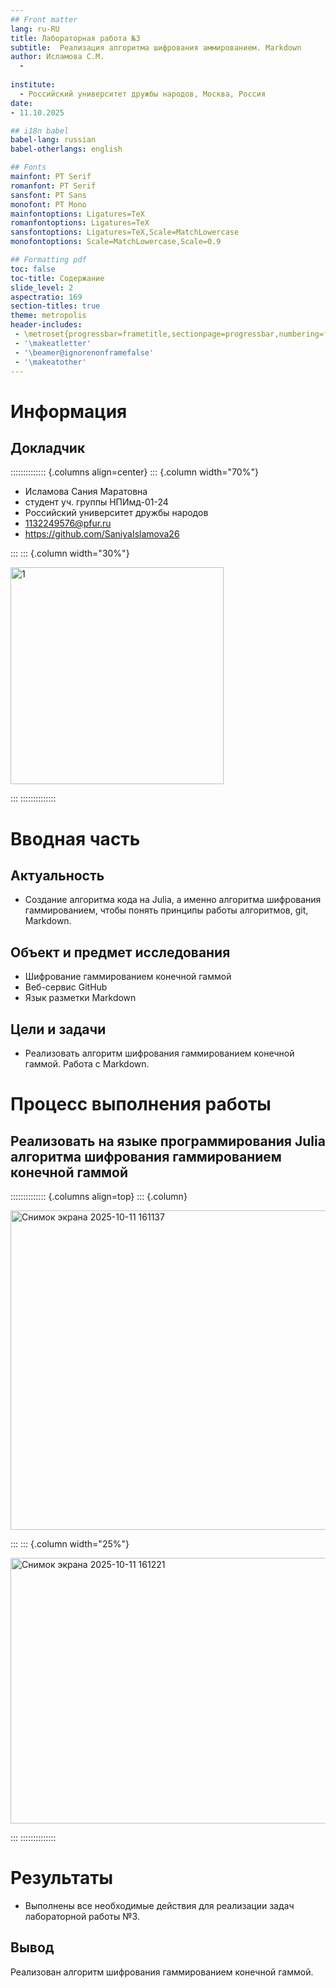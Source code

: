 ```yaml
---
## Front matter
lang: ru-RU
title: Лабораторная работа №3
subtitle:  Реализация алгоритма шифрования аммированием. Markdown
author: Исламова С.М.
  - 
  
institute:
  - Российский университет дружбы народов, Москва, Россия
date:
- 11.10.2025

## i18n babel
babel-lang: russian
babel-otherlangs: english

## Fonts
mainfont: PT Serif
romanfont: PT Serif
sansfont: PT Sans
monofont: PT Mono
mainfontoptions: Ligatures=TeX
romanfontoptions: Ligatures=TeX
sansfontoptions: Ligatures=TeX,Scale=MatchLowercase
monofontoptions: Scale=MatchLowercase,Scale=0.9

## Formatting pdf
toc: false
toc-title: Содержание
slide_level: 2
aspectratio: 169
section-titles: true
theme: metropolis
header-includes:
 - \metroset{progressbar=frametitle,sectionpage=progressbar,numbering=fraction}
 - '\makeatletter'
 - '\beamer@ignorenonframefalse'
 - '\makeatother'
---
```


# Информация

## Докладчик

:::::::::::::: {.columns align=center}
::: {.column width="70%"}

  * Исламова Сания Маратовна
  * студент уч. группы НПИмд-01-24
  * Российский университет дружбы народов
  * [1132249576@pfur.ru](mailto:1132249576@pfur.ru)
  * <https://github.com/SaniyaIslamova26>

:::
::: {.column width="30%"}

<img width="341" height="347" alt="1" src="https://github.com/user-attachments/assets/b729e53a-3167-4c53-806e-976217c478d6" />

:::
::::::::::::::

# Вводная часть

## Актуальность

- Создание алгоритма кода на Julia, а именно алгоритма шифрования гаммированием, чтобы понять принципы работы алгоритмов, git, Markdown.

## Объект и предмет исследования

- Шифрование гаммированием конечной гаммой
- Веб-сервис GitHub
- Язык разметки Markdown

## Цели и задачи

- Реализовать алгоритм шифрования гаммированием конечной гаммой. Работа с Markdown.

# Процесс выполнения работы
## Реализовать на языке программирования Julia алгоритма шифрования гаммированием конечной гаммой

:::::::::::::: {.columns align=top}
::: {.column}

<img width="953" height="511" alt="Снимок экрана 2025-10-11 161137" src="https://github.com/user-attachments/assets/91a7c450-7d40-43a9-a4c0-acba246c14d9" />


:::
::: {.column width="25%"}

<img width="686" height="425" alt="Снимок экрана 2025-10-11 161221" src="https://github.com/user-attachments/assets/b8038ed7-4ea3-4984-95e4-5cbc0e833ebb" />


:::
::::::::::::::

# Результаты

- Выполнены все необходимые действия для реализации задач лабораторной работы №3.

## Вывод

Реализован алгоритм шифрования гаммированием конечной гаммой.
